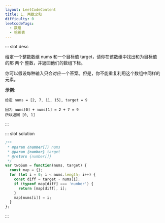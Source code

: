 ```yaml
---
layout: LeetCodeContent
title: 1. 两数之和
difficulty: 0
leetcodeTags:
  - 数组
  - 哈希表
---
```



::: slot desc

给定一个整数数组 nums 和一个目标值 target，请你在该数组中找出和为目标值的那 两个 整数，并返回他们的数组下标。

你可以假设每种输入只会对应一个答案。但是，你不能重复利用这个数组中同样的元素。

**示例**:

```
给定 nums = [2, 7, 11, 15], target = 9

因为 nums[0] + nums[1] = 2 + 7 = 9
所以返回 [0, 1]
```
:::


::: slot solution

```javascript
/**
 * @param {number[]} nums
 * @param {number} target
 * @return {number[]}
 */
var twoSum = function(nums, target) {
  const map = {};
  for (let i = 0; i < nums.length; i++) {
    const diff = target - nums[i];
    if (typeof map[diff] === 'number') {
      return [map[diff], i];
    }
    map[nums[i]] = i;
  }
};
```

:::